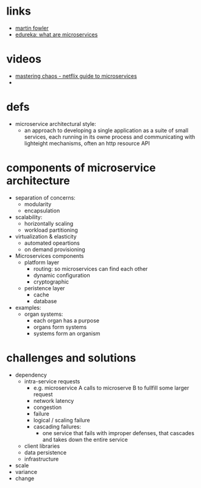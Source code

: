 # links
  - [martin fowler](https://martinfowler.com/articles/microservices.html)
  - [edureka: what are microservices](https://www.youtube.com/watch?v=gfWr2_H39N0)

# videos
  - [ mastering chaos - netflix guide to microservices](https://www.youtube.com/watch?v=CZ3wIuvmHeM)
  -

# defs
  - microservice architectural style:
    - an approach to developing a single application as a suite of small services, each running in its owne process and communicating with lighteight mechanisms, often an http resource API


# components of microservice architecture
  - separation of concerns:
    - modularity
    - encapsulation
  - scalability:
    - horizontally scaling
    - workload partitioning
  - virtualization & elasticity
    - automated opeartions
    - on demand provisioning
  - Microservices components
    - platform layer
      - routing: so microservices can find each other
      - dynamic configuration
      - cryptographic
    - peristence layer
      - cache
      - database
  - examples:
    - organ systems:
      - each organ has a purpose
      - organs form systems
      - systems form an organism


# challenges and solutions
  - dependency
    - intra-service requests
      - e.g. microservice A calls to microserve B to fullfill some larger request
      - network latency
      - congestion
      - failure
      - logical / scaling failure
      - cascading failures:
        - one service that fails with improper defenses, that cascades and takes down the entire service
    - client libraries
    - data persistence
    - infrastructure
  - scale
  - variance
  - change